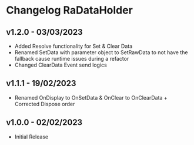 # Changelog RaDataHolder

## v1.2.0 - 03/03/2023
* Added Resolve functionality for Set & Clear Data
* Renamed SetData with parameter object to SetRawData to not have the fallback cause runtime issues during a refactor
* Changed ClearData Event send logics

## v1.1.1 - 19/02/2023
* Renamed OnDisplay to OnSetData & OnClear to OnClearData + Corrected Dispose order

## v1.0.0 - 02/02/2023
* Initial Release
